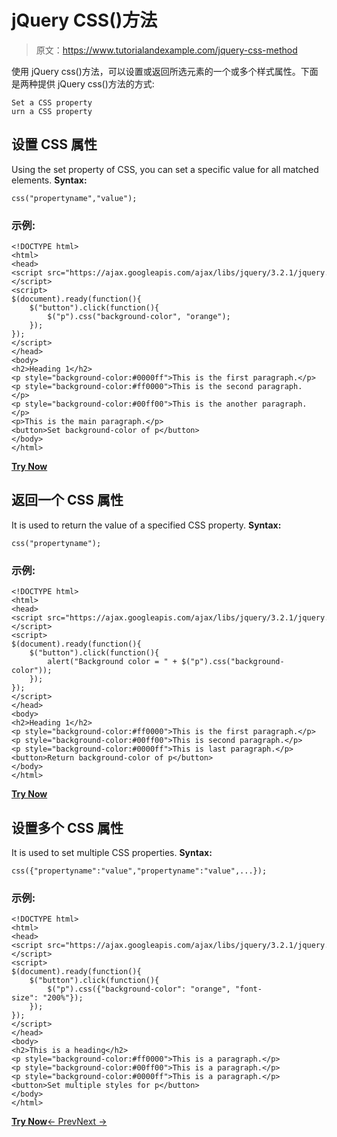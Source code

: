# jQuery CSS()方法

> 原文：<https://www.tutorialandexample.com/jquery-css-method>

使用 jQuery css()方法，可以设置或返回所选元素的一个或多个样式属性。下面是两种提供 jQuery css()方法的方式:

```
Set a CSS property
urn a CSS property
```

## 设置 CSS 属性

Using the set property of CSS, you can set a specific value for all matched elements. **Syntax:**

```
css("propertyname","value");
```

### 示例:

```
<!DOCTYPE html>  
<html>  
<head>  
<script src="https://ajax.googleapis.com/ajax/libs/jquery/3.2.1/jquery.min.js"></script>  
<script>  
$(document).ready(function(){  
    $("button").click(function(){  
        $("p").css("background-color", "orange");  
    });  
});  
</script>  
</head>  
<body>  
<h2>Heading 1</h2>  
<p style="background-color:#0000ff">This is the first paragraph.</p>  
<p style="background-color:#ff0000">This is the second paragraph.</p>  
<p style="background-color:#00ff00">This is the another paragraph.</p>  
<p>This is the main paragraph.</p>  
<button>Set background-color of p</button>  
</body>  
</html>
```

**[Try Now](https://editor.tutorialandexample.com/web/test.jsp?filename=jquerycssmethod)**

## 返回一个 CSS 属性

It is used to return the value of a specified CSS property. **Syntax:**

```
css("propertyname");
```

### 示例:

```
<!DOCTYPE html>  
<html>  
<head>  
<script src="https://ajax.googleapis.com/ajax/libs/jquery/3.2.1/jquery.min.js"></script>  
<script>  
$(document).ready(function(){  
    $("button").click(function(){  
        alert("Background color = " + $("p").css("background-color"));  
    });  
});  
</script>  
</head>  
<body>  
<h2>Heading 1</h2>  
<p style="background-color:#ff0000">This is the first paragraph.</p>  
<p style="background-color:#00ff00">This is second paragraph.</p>  
<p style="background-color:#0000ff">This is last paragraph.</p>   
<button>Return background-color of p</button>    
</body>  
</html>
```

**[Try Now](https://editor.tutorialandexample.com/web/test.jsp?filename=jquerycssmethod1)**

## 设置多个 CSS 属性

It is used to set multiple CSS properties. **Syntax:**

```
css({"propertyname":"value","propertyname":"value",...});
```

### 示例:

```
<!DOCTYPE html>  
<html>  
<head>  
<script src="https://ajax.googleapis.com/ajax/libs/jquery/3.2.1/jquery.min.js"></script>  
<script>  
$(document).ready(function(){  
    $("button").click(function(){  
        $("p").css({"background-color": "orange", "font-size": "200%"});  
    });  
});  
</script>  
</head>  
<body>    
<h2>This is a heading</h2>  
<p style="background-color:#ff0000">This is a paragraph.</p>  
<p style="background-color:#00ff00">This is a paragraph.</p>  
<p style="background-color:#0000ff">This is a paragraph.</p>  
<button>Set multiple styles for p</button>  
</body>  
</html>
```

**[Try Now](https://editor.tutorialandexample.com/web/test.jsp?filename=jquerycssmethod2)**[← Prev](https://www.tutorialandexample.com/jquery-css-classes)[Next →](https://www.tutorialandexample.com/introduction-to-ajax)